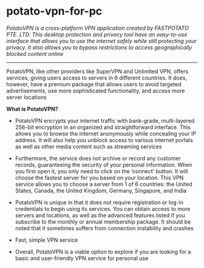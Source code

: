 # potato-vpn-for-pc

*PotatoVPN is a cross-platform VPN application created by FASTPOTATO PTE. LTD. This desktop protection and privacy tool have an easy-to-use interface that allows you to use the internet safely while still protecting your privacy. It also allows you to bypass restrictions to access geographically blocked content online*

___

PotatoVPN, like other providers like SuperVPN and Unlimited VPN, offers services, giving users access to servers in 6 different countries. It does, however, have a premium package that allows users to avoid targeted advertisements, use more sophisticated functionality, and access more server locations

**What is PotatoVPN?**

+  PotatoVPN encrypts your internet traffic with bank-grade, multi-layered 256-bit encryption in an organized and straightforward interface. This allows you to browse the internet anonymously while concealing your IP address. It will also help you unblock access to various internet portals as well as other media content such as streaming services

+  Furthermore, the service does not archive or record any customer records, guaranteeing the security of your personal information. When you first open it, you only need to click on the ‘connect’ button. It will choose the fastest server for you based on your location. This VPN service allows you to choose a server from 1 of 6 countries: the United States, Canada, the United Kingdom, Germany, Singapore, and India

+  PotatoVPN is unique in that it does not require registration or log-in credentials to begin using its services. You can obtain access to more servers and locations, as well as the advanced features listed if you subscribe to the monthly or annual membership package. It should be noted that it sometimes suffers from connection instability and crashes

+  Fast, simple VPN service

+  Overall, PotatoVPN is a viable option to explore if you are looking for a basic and user-friendly VPN service for personal use

